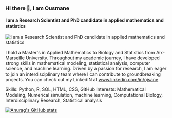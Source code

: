 ### Hi there 👋, I am Ousmane
#### I am a Research Scientist and PhD candidate in applied mathematics and statistics
![I am a Research Scientist and PhD candidate in applied mathematics and statistics](https://wired.me/wp-content/uploads/2022/10/math-LEAD.jpeg)

I hold a Master's in Applied Mathematics to Biology and Statistics from Aix-Marseille University. Throughout my academic journey, I have developed strong skills in mathematical modeling, statistical analysis, computer science, and machine learning. Driven by a passion for research, I am eager to join an interdisciplinary team where I can contribute to groundbreaking projects. You can check out my LinkedIN at www.linkedin.com/in/ojsane

Skills: Python, R, SQL, HTML, CSS, GitHub
Interests: Mathematical Modeling, Numerical simulation, machine learning, Computational Biology, Interdisciplinary Research, Statistical analysis






[![Anurag's GitHub stats](https://github-readme-stats.vercel.app/api?username=Ousmane-prog)](https://github.com/anuraghazra/github-readme-stats)
